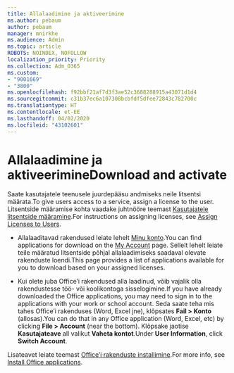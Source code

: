 ```yaml
---
title: Allalaadimine ja aktiveerimine
ms.author: pebaum
author: pebaum
manager: mnirkhe
ms.audience: Admin
ms.topic: article
ROBOTS: NOINDEX, NOFOLLOW
localization_priority: Priority
ms.collection: Adm_O365
ms.custom:
- "9001669"
- "3800"
ms.openlocfilehash: f92bbf21af7d3f3ae52c3688288915a43071d1d4
ms.sourcegitcommit: c31b37ec6a107308bcbfdf5dfee72843c782700c
ms.translationtype: HT
ms.contentlocale: et-EE
ms.lasthandoff: 04/02/2020
ms.locfileid: "43102601"
---
```

# <a name="download-and-activate"></a><span data-ttu-id="566f3-102">Allalaadimine ja aktiveerimine</span><span class="sxs-lookup"><span data-stu-id="566f3-102">Download and activate</span></span>

<span data-ttu-id="566f3-103">Saate kasutajatele teenusele juurdepääsu andmiseks neile litsentsi määrata.</span><span class="sxs-lookup"><span data-stu-id="566f3-103">To give users access to a service, assign a license to the user.</span></span> <span data-ttu-id="566f3-104">Litsentside määramise kohta vaadake juhtnööre teemast [Kasutajatele litsentside määramine](https://docs.microsoft.com/microsoft-365/admin/manage/assign-licenses-to-users).</span><span class="sxs-lookup"><span data-stu-id="566f3-104">For instructions on assigning licenses, see [Assign Licenses to Users](https://docs.microsoft.com/microsoft-365/admin/manage/assign-licenses-to-users).</span></span>

- <span data-ttu-id="566f3-105">Allalaaditavad rakendused leiate lehelt [Minu konto](https://portal.office.com/account/#installs).</span><span class="sxs-lookup"><span data-stu-id="566f3-105">You can find applications for download on the [My Account](https://portal.office.com/account/#installs) page.</span></span> <span data-ttu-id="566f3-106">Sellelt lehelt leiate teile määratud litsentside põhjal allalaadimiseks saadaval olevate rakenduste loendi.</span><span class="sxs-lookup"><span data-stu-id="566f3-106">This page provides a list of applications available for you to download based on your assigned licenses.</span></span> 

- <span data-ttu-id="566f3-107">Kui olete juba Office’i rakendused alla laadinud, võib vajalik olla rakendustesse töö- või koolikontoga sisselogimine.</span><span class="sxs-lookup"><span data-stu-id="566f3-107">If you have already downloaded the Office applications, you may need to sign in to the applications with your work or school account.</span></span> <span data-ttu-id="566f3-108">Seda saate teha mis tahes Office’i rakenduses (Word, Excel jne), klõpsates **Fail > Konto** (allosas).</span><span class="sxs-lookup"><span data-stu-id="566f3-108">You can do that in any Office application (Word, Excel, etc) by clicking **File > Account** (near the bottom).</span></span> <span data-ttu-id="566f3-109">Klõpsake jaotise **Kasutajateave** all valikut **Vaheta kontot**.</span><span class="sxs-lookup"><span data-stu-id="566f3-109">Under **User Information**, click **Switch Account**.</span></span>

<span data-ttu-id="566f3-110">Lisateavet leiate teemast [Office’i rakenduste installimine](https://docs.microsoft.com/microsoft-365/admin/setup/install-applications).</span><span class="sxs-lookup"><span data-stu-id="566f3-110">For more info, see [Install Office applications](https://docs.microsoft.com/microsoft-365/admin/setup/install-applications).</span></span>
